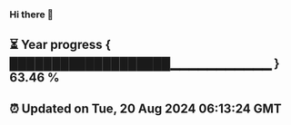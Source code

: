 ### Hi there 👋
⏳ Year progress { ███████████████████▁▁▁▁▁▁▁▁▁▁▁ } 63.46 %
---
⏰ Updated on Tue, 20 Aug 2024 06:13:24 GMT
---
